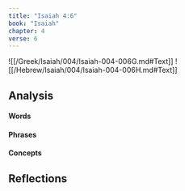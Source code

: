 ```yaml
---
title: "Isaiah 4:6"
book: "Isaiah"
chapter: 4
verse: 6
---
```

![[/Greek/Isaiah/004/Isaiah-004-006G.md#Text]]
![[/Hebrew/Isaiah/004/Isaiah-004-006H.md#Text]]

## Analysis

#### Words

#### Phrases

#### Concepts

## Reflections
